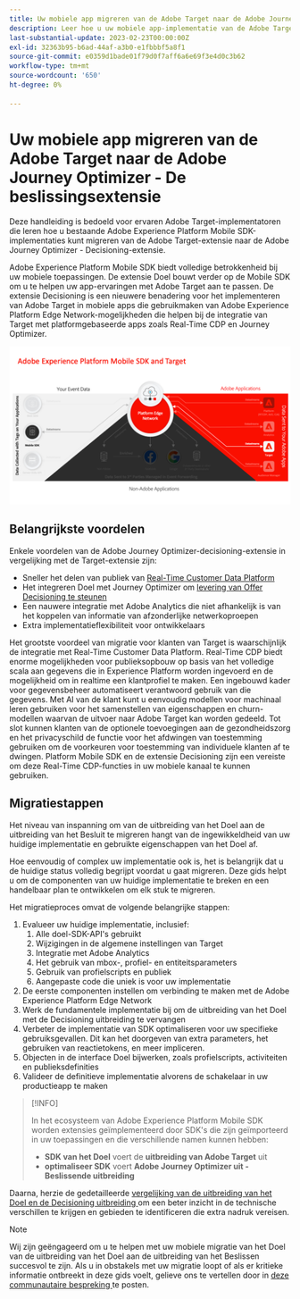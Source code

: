 ```yaml
---
title: Uw mobiele app migreren van de Adobe Target naar de Adobe Journey Optimizer - De beslissingsextensie
description: Leer hoe u uw mobiele app-implementatie van de Adobe Target naar de Adobe Journey Optimizer kunt migreren - De extensie voor beslissingen
last-substantial-update: 2023-02-23T00:00:00Z
exl-id: 32363b95-b6ad-44af-a3b0-e1fbbbf5a8f1
source-git-commit: e0359d1bade01f79d0f7aff6a6e69f3e4d0c3b62
workflow-type: tm+mt
source-wordcount: '650'
ht-degree: 0%

---
```


# Uw mobiele app migreren van de Adobe Target naar de Adobe Journey Optimizer - De beslissingsextensie

Deze handleiding is bedoeld voor ervaren Adobe Target-implementatoren die leren hoe u bestaande Adobe Experience Platform Mobile SDK-implementaties kunt migreren van de Adobe Target-extensie naar de Adobe Journey Optimizer - Decisioning-extensie.

Adobe Experience Platform Mobile SDK biedt volledige betrokkenheid bij uw mobiele toepassingen. De extensie Doel bouwt verder op de Mobile SDK om u te helpen uw app-ervaringen met Adobe Target aan te passen. De extensie Decisioning is een nieuwere benadering voor het implementeren van Adobe Target in mobiele apps die gebruikmaken van Adobe Experience Platform Edge Network-mogelijkheden die helpen bij de integratie van Target met platformgebaseerde apps zoals Real-Time CDP en Journey Optimizer.

![ Diagram die Mobiele SDK tonen die met Doel door Edge Network met de Decisioning uitbreiding verbinden ](assets/datacollection.png)

## Belangrijkste voordelen

Enkele voordelen van de Adobe Journey Optimizer-decisioning-extensie in vergelijking met de Target-extensie zijn:

* Sneller het delen van publiek van [ Real-Time Customer Data Platform ](https://experienceleague.adobe.com/en/docs/platform-learn/tutorials/destinations/target/next-hit-personalization)
* Het integreren Doel met Journey Optimizer om [ levering van Offer Decisioning te steunen ](https://experienceleague.adobe.com/en/docs/target/using/integrate/ajo/offer-decision)
* Een nauwere integratie met Adobe Analytics die niet afhankelijk is van het koppelen van informatie van afzonderlijke netwerkoproepen
* Extra implementatieflexibiliteit voor ontwikkelaars

Het grootste voordeel van migratie voor klanten van Target is waarschijnlijk de integratie met Real-Time Customer Data Platform. Real-Time CDP biedt enorme mogelijkheden voor publieksopbouw op basis van het volledige scala aan gegevens die in Experience Platform worden ingevoerd en de mogelijkheid om in realtime een klantprofiel te maken. Een ingebouwd kader voor gegevensbeheer automatiseert verantwoord gebruik van die gegevens. Met AI van de klant kunt u eenvoudig modellen voor machinaal leren gebruiken voor het samenstellen van eigenschappen en churn-modellen waarvan de uitvoer naar Adobe Target kan worden gedeeld. Tot slot kunnen klanten van de optionele toevoegingen aan de gezondheidszorg en het privacyschild de functie voor het afdwingen van toestemming gebruiken om de voorkeuren voor toestemming van individuele klanten af te dwingen. Platform Mobile SDK en de extensie Decisioning zijn een vereiste om deze Real-Time CDP-functies in uw mobiele kanaal te kunnen gebruiken.

## Migratiestappen

Het niveau van inspanning om van de uitbreiding van het Doel aan de uitbreiding van het Besluit te migreren hangt van de ingewikkeldheid van uw huidige implementatie en gebruikte eigenschappen van het Doel af.

Hoe eenvoudig of complex uw implementatie ook is, het is belangrijk dat u de huidige status volledig begrijpt voordat u gaat migreren. Deze gids helpt u om de componenten van uw huidige implementatie te breken en een handelbaar plan te ontwikkelen om elk stuk te migreren.

Het migratieproces omvat de volgende belangrijke stappen:

1. Evalueer uw huidige implementatie, inclusief:
   1. Alle doel-SDK-API&#39;s gebruikt
   1. Wijzigingen in de algemene instellingen van Target
   1. Integratie met Adobe Analytics
   1. Het gebruik van mbox-, profiel- en entiteitsparameters
   1. Gebruik van profielscripts en publiek
   1. Aangepaste code die uniek is voor uw implementatie
1. De eerste componenten instellen om verbinding te maken met de Adobe Experience Platform Edge Network
1. Werk de fundamentele implementatie bij om de uitbreiding van het Doel met de Decisioning uitbreiding te vervangen
1. Verbeter de implementatie van SDK optimaliseren voor uw specifieke gebruiksgevallen. Dit kan het doorgeven van extra parameters, het gebruiken van reactietokens, en meer impliceren.
1. Objecten in de interface Doel bijwerken, zoals profielscripts, activiteiten en publieksdefinities
1. Valideer de definitieve implementatie alvorens de schakelaar in uw productieapp te maken


>[!INFO]
>
>In het ecosysteem van Adobe Experience Platform Mobile SDK worden extensies geïmplementeerd door SDK&#39;s die zijn geïmporteerd in uw toepassingen en die verschillende namen kunnen hebben:
>
> * **SDK van het Doel** voert de **uitbreiding van Adobe Target** uit
> * **optimaliseer SDK** voert **Adobe Journey Optimizer uit - Beslissende uitbreiding**

Daarna, herzie de gedetailleerde [ vergelijking van de uitbreiding van het Doel en de Decisioning uitbreiding ](comparison.md) om een beter inzicht in de technische verschillen te krijgen en gebieden te identificeren die extra nadruk vereisen.

>[!NOTE]
>
>Wij zijn geëngageerd om u te helpen met uw mobiele migratie van het Doel van de uitbreiding van het Doel aan de uitbreiding van het Beslissen succesvol te zijn. Als u in obstakels met uw migratie loopt of als er kritieke informatie ontbreekt in deze gids voelt, gelieve ons te vertellen door in [ deze communautaire bespreking ](https://experienceleaguecommunities.adobe.com/t5/adobe-experience-platform-data/tutorial-discussion-migrate-adobe-target-to-mobile-sdk-on-edge/m-p/747484#M625) te posten.
